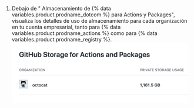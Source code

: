 1. Debajo de " Almacenamiento de {% data variables.product.prodname_dotcom %} para Actions y Packages", visualiza los detalles de uso de almacenamiento para cada organización en tu cuenta empresarial, tanto para {% data variables.product.prodname_actions %} como para {% data variables.product.prodname_registry %}. ![Detalles de uso de almacenamiento](/assets/images/help/billing/actions-packages-storage-enterprise.png)
